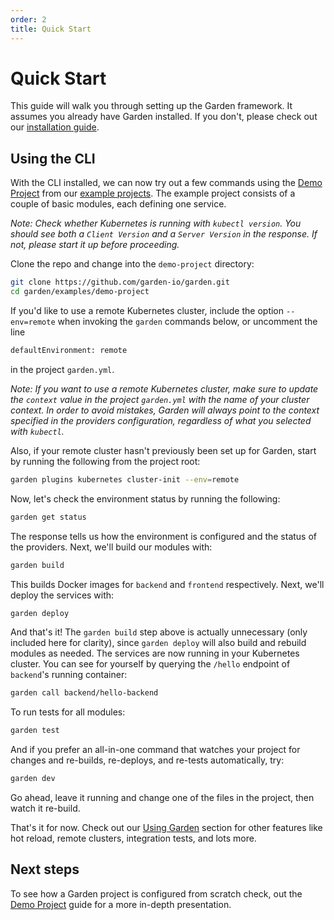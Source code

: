 ```yaml
---
order: 2
title: Quick Start
---
```


# Quick Start

This guide will walk you through setting up the Garden framework. It assumes you already have Garden installed. If you don't, please check out our [installation guide](./installation.md).

## Using the CLI

With the CLI installed, we can now try out a few commands using the [Demo Project](./examples/demo-project.md) from our [example projects](./examples/README.md). The example project consists of a couple of basic modules, each defining one service.

_Note: Check whether Kubernetes is running with `kubectl version`. You should see both a `Client Version` and a `Server Version` in the response. If not, please start it up before proceeding._

Clone the repo and change into the `demo-project`  directory:

```sh
git clone https://github.com/garden-io/garden.git
cd garden/examples/demo-project
```

If you'd like to use a remote Kubernetes cluster, include the option `--env=remote` when invoking the `garden` commands below, or uncomment the line

```sh
defaultEnvironment: remote
```

in the project `garden.yml`.

_Note: If you want to use a remote Kubernetes cluster, make sure to update the `context` value in the project `garden.yml` with the name of your cluster context.
In order to avoid mistakes, Garden will always point to the context specified in the providers configuration, regardless of what you selected with `kubectl`._

Also, if your remote cluster hasn't previously been set up for Garden, start by running the following from the project root:

``` sh
garden plugins kubernetes cluster-init --env=remote
```

Now, let's check the environment status by running the following:

```sh
garden get status
```

The response tells us how the environment is configured and the status of the providers. Next, we'll build our modules with:

```sh
garden build
```

This builds Docker images for `backend` and `frontend` respectively. Next, we'll deploy the services with:

```sh
garden deploy
```

And that's it! The `garden build` step above is actually unnecessary (only included here for clarity), since `garden deploy` will also build and rebuild modules as needed. The services are now running in your Kubernetes cluster. You can see for yourself by querying the `/hello` endpoint of `backend`'s running container:

```sh
garden call backend/hello-backend
```

To run tests for all modules:

```sh
garden test
```

And if you prefer an all-in-one command that watches your project for changes and re-builds, re-deploys, and re-tests automatically, try:

```sh
garden dev
```

Go ahead, leave it running and change one of the files in the project, then watch it re-build.

That's it for now. Check out our [Using Garden](./guides/README.md) section for other features like hot reload, remote clusters, integration tests, and lots more.

## Next steps

To see how a Garden project is configured from scratch check, out the [Demo Project](./examples/demo-project.md) guide for a more in-depth presentation.

